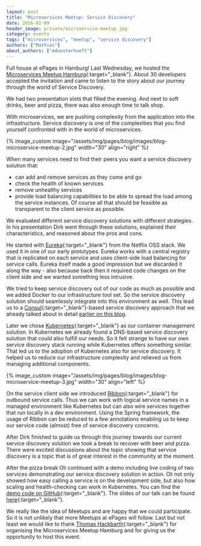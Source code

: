 ```yaml
---
layout: post
title: "Microservices Meetup: Service Discovery"
date: 2016-02-09
header_image: private/microservice-meetup.jpg
category: events
tags: ["microservices", "meetup", "service discovery"]
authors: ["Mathias"]
about_authors: ["mduesterhoeft"]
---
```


Full house at ePages in Hamburg!
Last Wednesday, we hosted the [Microservices Meetup Hamburg](http://www.meetup.com/de-DE/Microservices-Meetup-Hamburg/events/224965581/?a=socialmedia){:target="_blank"}.
About 30 developers accepted the invitation and came to listen to the story about our journey through the world of Service Discovery.

We had two presentation slots that filled the evening.
And next to soft drinks, beer and pizza, there was also enough time to talk shop.

With microservices, we are pushing complexity from the application into the infrastructure.
Service discovery is one of the complexities that you find yourself confronted with in the world of microservices.

{% image_custom image="/assets/img/pages/blog/images/blog-microservice-meetup-2.jpg" width="30" align="right" %}

When many services need to find their peers you want a service discovery solution that:

* can add and remove services as they come and go
* check the health of known services
* remove unhealthy services
* provide load balancing capabilities to be able to spread the load among the service instances.
Of course all that should be feasible as transparent to the client service as possible.

We evaluated different service discovery solutions with different strategies.
In his presentation Dirk went through these solutions, explained their characteristics, and reasoned about the pros and cons.

He started with [Eureka](https://github.com/Netflix/eureka/wiki/Eureka-at-a-glance){:target="_blank"} from the Netflix OSS stack. We used it in one of our early prototypes. Eureka works with a central registry that is replicated on each service and uses client-side load balancing for service calls.
Eureka itself made a good impression but we discarded it along the way - also because back then it required code changes on the client side and we wanted something less intrusive.

We tried to keep service discovery out of our code as much as possible and we added Docker to our infrastructure tool set.
So the service discovery solution should seamlessly integrate into this environment as well.
This lead us to a [Consul](https://www.consul.io/){:target="_blank"}-based service discovery approach that we already talked about in detail [earlier on this blog](/blog/tech-stories/service-discovery-with-consul-registrator-and-haproxy/).

Later we chose [Kubernetes](http://kubernetes.io/){:target="_blank"} as our container management solution.
In Kubernetes we already found a DNS-based service discovery solution that could also fulfill our needs.
So it felt strange to have our own service discovery stack running while Kubernetes offers something similar. That led us to the adoption of Kubernetes also for service discovery.
It helped us to reduce our infrastructure complexity and relieved us from managing additional components.

{% image_custom image="/assets/img/pages/blog/images/blog-microservice-meetup-3.jpg" width="30" align="left" %}

On the service client side we introduced [Ribbon](https://github.com/Netflix/ribbon/wiki){:target="_blank"} for outbound service calls.
Thus we can work with logical service names in a managed environment like Kubernetes but can also wire services together that run locally in a dev environment.
Using the Spring framework, the usage of Ribbon can be reduced to a few annotations enabling us to keep our service code (almost) free of service discovery concerns.

After Dirk finished to guide us through this journey towards our current service discovery solution we took a break to recover with beer and pizza.
There were excited discussions about the topic showing that service discovery is a topic that is of great interest in the community at the moment.

After the pizza break Oli continued with a demo including live coding of two services demonstrating our service discovery solution in action.
Oli not only showed how easy calling a service is on the development side, but also how scaling and health-checking can work in Kubernetes.
You can find the [demo code on GitHub](https://github.com/otrosien/meetup-2016-02-code){:target="_blank"}.
The slides of our talk can be found [here](http://epages-de.github.io/meetup-2016-02-slides/){:target="_blank"}.

We really like the idea of Meetups and are happy that we could participate.
So it is not unlikely that more Meetups at ePages will follow.
Last but not least we would like to thank [Thomas Hackbarth](http://www.meetup.com/de-DE/Microservices-Meetup-Hamburg/members/182490822/){:target="_blank"} for organising the Microservices Meetup Hamburg and for giving us the opportunity to host this event.
